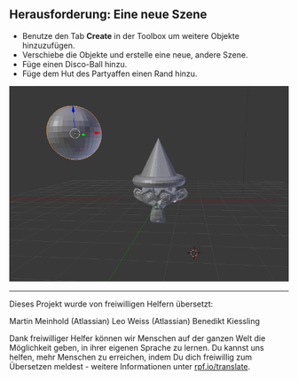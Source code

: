 ## Herausforderung: Eine neue Szene

+ Benutze den Tab **Create** in der Toolbox um weitere Objekte hinzuzufügen.
+ Verschiebe die Objekte und erstelle eine neue, andere Szene.
+ Füge einen Disco-Ball hinzu.
+ Füge dem Hut des Partyaffen einen Rand hinzu.

![Herausforderung](images/challenge.png)

***

Dieses Projekt wurde von freiwilligen Helfern übersetzt:

Martin Meinhold (Atlassian)
Leo Weiss (Atlassian)
Benedikt Kiessling

Dank freiwilliger Helfer können wir Menschen auf der ganzen Welt die Möglichkeit geben, in ihrer eigenen Sprache zu lernen. Du kannst uns helfen, mehr Menschen zu erreichen, indem Du dich freiwillig zum Übersetzen meldest - weitere Informationen unter [rpf.io/translate](https://rpf.io/translate).